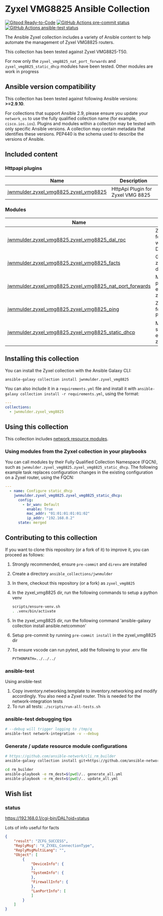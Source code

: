 # Zyxel VMG8825 Ansible Collection

[![Gitpod Ready-to-Code](https://img.shields.io/badge/Gitpod-ready--to--code-908a85?logo=gitpod)](https://gitpod.io/#https://github.com/jwnmulder/ansible-collection-zyxel-vmg8825)
[![GitHub Actions pre-commit status](https://github.com/jwnmulder/ansible-collection-zyxel-vmg8825/workflows/pre-commit/badge.svg?branch=main)](https://github.com/jwnmulder/ansible-collection-zyxel-vmg8825/actions/workflows/pre-commit.yml?query=branch%3Amain)
[![GitHub Actions ansible-test status](https://github.com/jwnmulder/ansible-collection-zyxel-vmg8825/workflows/ansible-test/badge.svg?branch=main)](https://github.com/jwnmulder/ansible-collection-zyxel-vmg8825/actions/workflows/ansible-test.yml?query=branch%3Amain)

The Ansible Zyxel collection includes a variety of Ansible content to help automate the management of Zyxel VMG8825 routers.

This collection has been tested against Zyxel VMG8825-T50.

For now only the `zyxel_vmg8825_nat_port_forwards` and `zyxel_vmg8825_static_dhcp` modules have been tested. Other modules are work in progress

<!--start requires_ansible-->
## Ansible version compatibility

This collection has been tested against following Ansible versions: **>=2.9.10**.

For collections that support Ansible 2.9, please ensure you update your `network_os` to use the
fully qualified collection name (for example, `cisco.ios.ios`).
Plugins and modules within a collection may be tested with only specific Ansible versions.
A collection may contain metadata that identifies these versions.
PEP440 is the schema used to describe the versions of Ansible.
<!--end requires_ansible-->

## Included content
<!--start collection content-->
### Httpapi plugins
Name | Description
--- | ---
[jwnmulder.zyxel_vmg8825.zyxel_vmg8825](https://github.com/jwnmulder/ansible-collection-zyxel-vmg8825/blob/main/docs/jwnmulder.zyxel_vmg8825.zyxel_vmg8825_httpapi.rst)|HttpApi Plugin for Zyxel VMG 8825

### Modules
Name | Description
--- | ---
[jwnmulder.zyxel_vmg8825.zyxel_vmg8825_dal_rpc](https://github.com/jwnmulder/ansible-collection-zyxel-vmg8825/blob/main/docs/jwnmulder.zyxel_vmg8825.zyxel_vmg8825_dal_rpc_module.rst)|Zyxel Module for interacting with the Zyxel DAL API
[jwnmulder.zyxel_vmg8825.zyxel_vmg8825_facts](https://github.com/jwnmulder/ansible-collection-zyxel-vmg8825/blob/main/docs/jwnmulder.zyxel_vmg8825.zyxel_vmg8825_facts_module.rst)|Get facts about zyxel_vmg8825 devices.
[jwnmulder.zyxel_vmg8825.zyxel_vmg8825_nat_port_forwards](https://github.com/jwnmulder/ansible-collection-zyxel-vmg8825/blob/main/docs/jwnmulder.zyxel_vmg8825.zyxel_vmg8825_nat_port_forwards_module.rst)|Manages nat port forward entries of zyxel_vmg8825
[jwnmulder.zyxel_vmg8825.zyxel_vmg8825_ping](https://github.com/jwnmulder/ansible-collection-zyxel-vmg8825/blob/main/docs/jwnmulder.zyxel_vmg8825.zyxel_vmg8825_ping_module.rst)|Zyxel Module for sending PINGTEST
[jwnmulder.zyxel_vmg8825.zyxel_vmg8825_static_dhcp](https://github.com/jwnmulder/ansible-collection-zyxel-vmg8825/blob/main/docs/jwnmulder.zyxel_vmg8825.zyxel_vmg8825_static_dhcp_module.rst)|Manages static_dhcp entries of zyxel_vmg8825

<!--end collection content-->

## Installing this collection

You can install the Zyxel collection with the Ansible Galaxy CLI:

```bash
ansible-galaxy collection install jwnmulder.zyxel_vmg8825
```

You can also include it in a `requirements.yml` file and install it with `ansible-galaxy collection install -r requirements.yml`, using the format:

```yaml
---
collections:
  - jwnmulder.zyxel_vmg8825
```

## Using this collection

This collection includes [network resource modules](https://docs.ansible.com/ansible/latest/network/user_guide/network_resource_modules.html).

### Using modules from the Zyxel collection in your playbooks

You can call modules by their Fully Qualified Collection Namespace (FQCN), such as `jwnmulder.zyxel_vmg8825.zyxel_vmg8825_static_dhcp`.
The following example task replaces configuration changes in the existing configuration on a Zyxel router, using the FQCN:

```yaml
---
  - name: Configure static_dhcp
    jwnmulder.zyxel_vmg8825.zyxel_vmg8825_static_dhcp:
      config:
        - br_wan: Default
          enable: True
          mac_addr: "01:01:01:01:01:02"
          ip_addr: "192.168.0.2"
      state: merged
```

## Contributing to this collection

If you want to clone this repository (or a fork of it) to improve it, you can proceed as follows:

1. Strongly recommended, ensure `pre-commit` and `direnv` are installed
2. Create a directory `ansible_collections/jwnmulder`
3. In there, checkout this repository (or a fork) as `zyxel_vmg8825`
4. In the zyxel_vmg8825 dir, run the following commands to setup a python venv

    ```bash
    scripts/ensure-venv.sh
    . .venv/bin/activate
    ```

5. In the zyxel_vmg8825 dir, run the following command 'ansible-galaxy collection install ansible.netcommon'
6. Setup pre-commit by running `pre-commit install` in the zyxel_vmg8825 dir
7. To ensure vscode can run pytest, add the following to your .env file

    ```text
    PYTHONPATH=../../../
    ```

### ansible-test

Using ansible-test

1. Copy inventory.networking.template to inventory.networking and modify accordingly. You also need a Zyxel router. This is needed for the network-integration tests
2. To run all tests: `./scripts/run-all-tests.sh`

### ansible-test debugging tips

```bash
# --debug will trigger logging to /tmp/q
ansible-test network-integration -v --debug
```

### Generate / update resource module configurations

```bash
# https://github.com/ansible-network/cli_rm_builder
ansible-galaxy collection install git+https://github.com/ansible-network/cli_rm_builder.git

cd rm_builder
ansible-playbook -e rm_dest=$(pwd)/.. generate_all.yml
ansible-playbook -e rm_dest=$(pwd)/.. update_all.yml
```

## Wish list

### status

<https://192.168.0.1/cgi-bin/DAL?oid=status>

Lots of info useful for facts

```json
{
    "result": "ZCFG_SUCCESS",
    "ReplyMsg": "X_ZYXEL_ConnectionType",
    "ReplyMsgMultiLang": "",
    "Object": [
        {
            "DeviceInfo": {
            },
            "SystemInfo": {
            },
            "FirewallInfo": {
            },
            "LanPortInfo": [
            ]
        }
    ]
}
```
